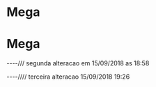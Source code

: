 # Mega
# Mega


----/// segunda alteracao em 15/09/2018 as 18:58


----//// terceira alteracao 15/09/2018 19:26